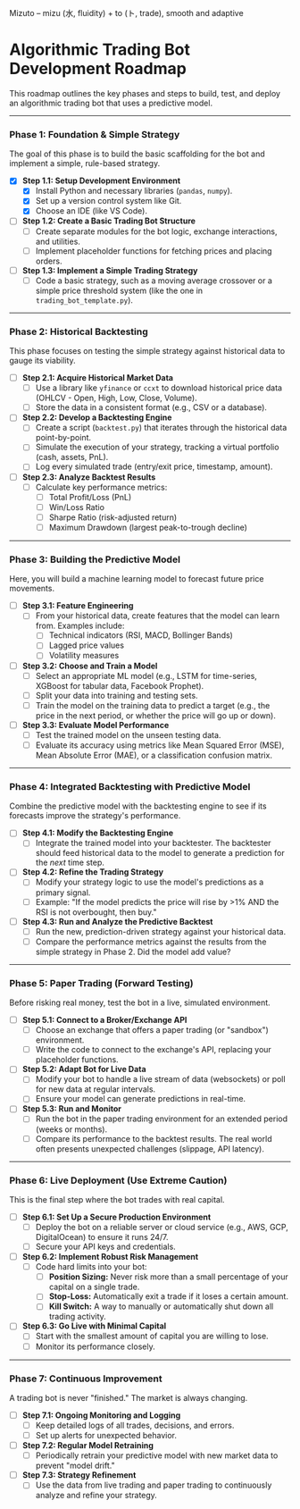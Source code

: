 Mizuto – mizu (水, fluidity) + to (ト, trade), smooth and adaptive


# Algorithmic Trading Bot Development Roadmap

This roadmap outlines the key phases and steps to build, test, and deploy an algorithmic trading bot that uses a predictive model.

---

### Phase 1: Foundation & Simple Strategy

The goal of this phase is to build the basic scaffolding for the bot and implement a simple, rule-based strategy.

- [x] **Step 1.1: Setup Development Environment**
  - [x] Install Python and necessary libraries (`pandas`, `numpy`).
  - [x] Set up a version control system like Git.
  - [x] Choose an IDE (like VS Code).

- [ ] **Step 1.2: Create a Basic Trading Bot Structure**
  - [ ] Create separate modules for the bot logic, exchange interactions, and utilities.
  - [ ] Implement placeholder functions for fetching prices and placing orders.

- [ ] **Step 1.3: Implement a Simple Trading Strategy**
  - [ ] Code a basic strategy, such as a moving average crossover or a simple price threshold system (like the one in `trading_bot_template.py`).

---

### Phase 2: Historical Backtesting

This phase focuses on testing the simple strategy against historical data to gauge its viability.

- [ ] **Step 2.1: Acquire Historical Market Data**
  - [ ] Use a library like `yfinance` or `ccxt` to download historical price data (OHLCV - Open, High, Low, Close, Volume).
  - [ ] Store the data in a consistent format (e.g., CSV or a database).

- [ ] **Step 2.2: Develop a Backtesting Engine**
  - [ ] Create a script (`backtest.py`) that iterates through the historical data point-by-point.
  - [ ] Simulate the execution of your strategy, tracking a virtual portfolio (cash, assets, PnL).
  - [ ] Log every simulated trade (entry/exit price, timestamp, amount).

- [ ] **Step 2.3: Analyze Backtest Results**
  - [ ] Calculate key performance metrics:
    - [ ] Total Profit/Loss (PnL)
    - [ ] Win/Loss Ratio
    - [ ] Sharpe Ratio (risk-adjusted return)
    - [ ] Maximum Drawdown (largest peak-to-trough decline)

---

### Phase 3: Building the Predictive Model

Here, you will build a machine learning model to forecast future price movements.

- [ ] **Step 3.1: Feature Engineering**
  - [ ] From your historical data, create features that the model can learn from. Examples include:
    - [ ] Technical indicators (RSI, MACD, Bollinger Bands)
    - [ ] Lagged price values
    - [ ] Volatility measures

- [ ] **Step 3.2: Choose and Train a Model**
  - [ ] Select an appropriate ML model (e.g., LSTM for time-series, XGBoost for tabular data, Facebook Prophet).
  - [ ] Split your data into training and testing sets.
  - [ ] Train the model on the training data to predict a target (e.g., the price in the next period, or whether the price will go up or down).

- [ ] **Step 3.3: Evaluate Model Performance**
  - [ ] Test the trained model on the unseen testing data.
  - [ ] Evaluate its accuracy using metrics like Mean Squared Error (MSE), Mean Absolute Error (MAE), or a classification confusion matrix.

---

### Phase 4: Integrated Backtesting with Predictive Model

Combine the predictive model with the backtesting engine to see if its forecasts improve the strategy's performance.

- [ ] **Step 4.1: Modify the Backtesting Engine**
  - [ ] Integrate the trained model into your backtester. The backtester should feed historical data to the model to generate a prediction for the *next* time step.

- [ ] **Step 4.2: Refine the Trading Strategy**
  - [ ] Modify your strategy logic to use the model's predictions as a primary signal.
  - [ ] Example: "If the model predicts the price will rise by >1% AND the RSI is not overbought, then buy."

- [ ] **Step 4.3: Run and Analyze the Predictive Backtest**
  - [ ] Run the new, prediction-driven strategy against your historical data.
  - [ ] Compare the performance metrics against the results from the simple strategy in Phase 2. Did the model add value?

---

### Phase 5: Paper Trading (Forward Testing)

Before risking real money, test the bot in a live, simulated environment.

- [ ] **Step 5.1: Connect to a Broker/Exchange API**
  - [ ] Choose an exchange that offers a paper trading (or "sandbox") environment.
  - [ ] Write the code to connect to the exchange's API, replacing your placeholder functions.

- [ ] **Step 5.2: Adapt Bot for Live Data**
  - [ ] Modify your bot to handle a live stream of data (websockets) or poll for new data at regular intervals.
  - [ ] Ensure your model can generate predictions in real-time.

- [ ] **Step 5.3: Run and Monitor**
  - [ ] Run the bot in the paper trading environment for an extended period (weeks or months).
  - [ ] Compare its performance to the backtest results. The real world often presents unexpected challenges (slippage, API latency).

---

### Phase 6: Live Deployment (Use Extreme Caution)

This is the final step where the bot trades with real capital.

- [ ] **Step 6.1: Set Up a Secure Production Environment**
  - [ ] Deploy the bot on a reliable server or cloud service (e.g., AWS, GCP, DigitalOcean) to ensure it runs 24/7.
  - [ ] Secure your API keys and credentials.

- [ ] **Step 6.2: Implement Robust Risk Management**
  - [ ] Code hard limits into your bot:
    - [ ] **Position Sizing:** Never risk more than a small percentage of your capital on a single trade.
    - [ ] **Stop-Loss:** Automatically exit a trade if it loses a certain amount.
    - [ ] **Kill Switch:** A way to manually or automatically shut down all trading activity.

- [ ] **Step 6.3: Go Live with Minimal Capital**
  - [ ] Start with the smallest amount of capital you are willing to lose.
  - [ ] Monitor its performance closely.

---

### Phase 7: Continuous Improvement

A trading bot is never "finished." The market is always changing.

- [ ] **Step 7.1: Ongoing Monitoring and Logging**
  - [ ] Keep detailed logs of all trades, decisions, and errors.
  - [ ] Set up alerts for unexpected behavior.

- [ ] **Step 7.2: Regular Model Retraining**
  - [ ] Periodically retrain your predictive model with new market data to prevent "model drift."

- [ ] **Step 7.3: Strategy Refinement**
  - [ ] Use the data from live trading and paper trading to continuously analyze and refine your strategy.